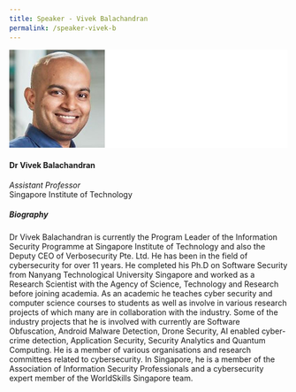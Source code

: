 ```yaml
---
title: Speaker - Vivek Balachandran
permalink: /speaker-vivek-b
---
```


![Vivek Balachandran](/images/speakers/V-Balachandran.jpg)

#### **Dr Vivek Balachandran**

*Assistant Professor*  
Singapore Institute of Technology

##### **Biography**

Dr Vivek Balachandran is currently the Program Leader of the Information Security Programme at Singapore Institute of Technology and also the Deputy CEO of Verbosecurity Pte. Ltd.
He has been in the field of cybersecurity for over 11 years. He completed his Ph.D on Software Security from Nanyang Technological University Singapore and worked as a Research Scientist with the Agency of Science, Technology and Research before joining academia. As an academic he teaches cyber security and computer science courses to students as well as involve in various research projects of which many are in collaboration with the industry. Some of the industry projects that he is involved with currently are Software Obfuscation, Android Malware Detection, Drone Security, AI enabled cyber-crime detection, Application Security, Security Analytics and Quantum Computing. He is a member of various organisations and research committees related to cybersecurity. In Singapore, he is a member of the Association of Information Security Professionals and a cybersecurity expert member of the WorldSkills Singapore team.